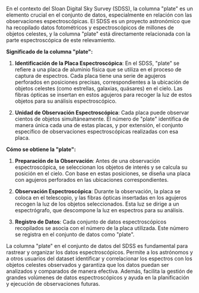 En el contexto del Sloan Digital Sky Survey (SDSS), la columna "plate" es un elemento crucial en el conjunto de datos, especialmente en relación con las observaciones espectroscópicas. El SDSS es un proyecto astronómico que ha recopilado datos fotométricos y espectroscópicos de millones de objetos celestes, y la columna "plate" está directamente relacionada con la parte espectroscópica de este relevamiento.

**Significado de la columna "plate":**

1. **Identificación de la Placa Espectroscópica**: En el SDSS, "plate" se refiere a una placa de aluminio física que se utiliza en el proceso de captura de espectros. Cada placa tiene una serie de agujeros perforados en posiciones precisas, correspondientes a la ubicación de objetos celestes (como estrellas, galaxias, quásares) en el cielo. Las fibras ópticas se insertan en estos agujeros para recoger la luz de estos objetos para su análisis espectroscópico.

2. **Unidad de Observación Espectroscópica**: Cada placa puede observar cientos de objetos simultáneamente. El número de "plate" identifica de manera única cada una de estas placas, y por extensión, el conjunto específico de observaciones espectroscópicas realizadas con esa placa.

**Cómo se obtiene la "plate":**

1. **Preparación de la Observación**: Antes de una observación espectroscópica, se seleccionan los objetos de interés y se calcula su posición en el cielo. Con base en estas posiciones, se diseña una placa con agujeros perforados en las ubicaciones correspondientes.

2. **Observación Espectroscópica**: Durante la observación, la placa se coloca en el telescopio, y las fibras ópticas insertadas en los agujeros recogen la luz de los objetos seleccionados. Esta luz se dirige a un espectrógrafo, que descompone la luz en espectros para su análisis.

3. **Registro de Datos**: Cada conjunto de datos espectroscópicos recopilados se asocia con el número de la placa utilizada. Este número se registra en el conjunto de datos como "plate".

La columna "plate" en el conjunto de datos del SDSS es fundamental para rastrear y organizar los datos espectroscópicos. Permite a los astrónomos y a otros usuarios del dataset identificar y correlacionar los espectros con los objetos celestes observados y garantiza que los datos puedan ser analizados y comparados de manera efectiva. Además, facilita la gestión de grandes volúmenes de datos espectroscópicos y ayuda en la planificación y ejecución de observaciones futuras.